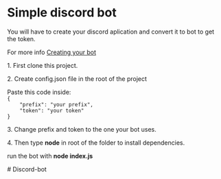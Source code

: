 # Simple discord bot
<p> You will have to create your discord aplication and convert it to bot to get the token.</p>
<p> For more info <a href="https://discordjs.guide/preparations/setting-up-a-bot-application.html#creating-your-bot" target="_blank">Creating your bot</a></p>
<p>1. First clone this project.</p>
<p>2. Create config.json file in the root of the project</p>
<p> Paste this code inside: <code>
{
	"prefix": "your prefix",
	"token": "your token"
}
</code>
</p>
<p> 3. Change prefix and token to the one your bot uses. </p>
<p> 4. Then type <strong>node</strong> in root of the folder to install dependencies. </p>
<p> run the bot with <strong>node index.js</strong></p>
#   D i s c o r d - b o t  
 